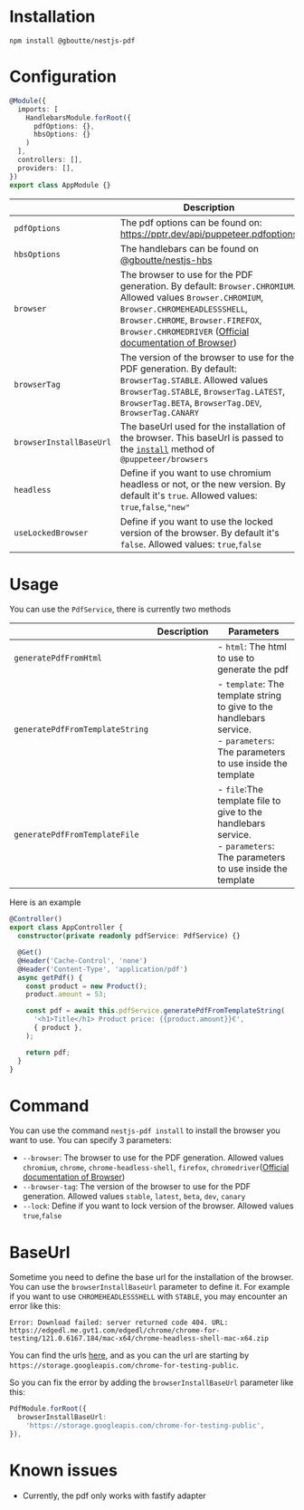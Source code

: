 # Installation

```shell
npm install @gboutte/nestjs-pdf
```

# Configuration

```ts
@Module({
  imports: [
    HandlebarsModule.forRoot({
      pdfOptions: {},
      hbsOptions: {}
    )
  ],
  controllers: [],
  providers: [],
})
export class AppModule {}
```
|                    | Description                                                                                                                                                                                                                                                                                    |
|--------------------|------------------------------------------------------------------------------------------------------------------------------------------------------------------------------------------------------------------------------------------------------------------------------------------------|
| `pdfOptions`       | The pdf options can be found on: https://pptr.dev/api/puppeteer.pdfoptions                                                                                                                                                                                                                     |
| `hbsOptions`       | The handlebars can be found on [@gboutte/nestjs-hbs](https://github.com/gboutte/nestjs-hbs)                                                                                                                                                                                                    |                                         |
| `browser` | The browser to use for the PDF generation. By default: `Browser.CHROMIUM`. Allowed values `Browser.CHROMIUM`, `Browser.CHROMEHEADLESSSHELL`, `Browser.CHROME`, `Browser.FIREFOX`, `Browser.CHROMEDRIVER` ([Official documentation of Browser](https://pptr.dev/browsers-api/browsers.browser)) |
| `browserTag` | The version of the browser to use for the PDF generation. By default: `BrowserTag.STABLE`. Allowed values `BrowserTag.STABLE`, `BrowserTag.LATEST`, `BrowserTag.BETA`, `BrowserTag.DEV`, `BrowserTag.CANARY`                                                                                   |
| `browserInstallBaseUrl` | The baseUrl used for the installation of the browser. This baseUrl is passed to the [`install`](https://pptr.dev/browsers-api/browsers.install) method of `@puppeteer/browsers`                                                                                                                |
| `headless`         | Define if you want to use chromium headless or not, or the new version. By default it's `true`. Allowed values: `true`,`false`,`"new"`                                                                                                                                                         |
| `useLockedBrowser`         | Define if you want to use the locked version of the browser. By default it's `false`. Allowed values: `true`,`false`                                                                                                                                                                           |


# Usage



You can use the `PdfService`, there is currently two methods

|            | Description                                                                                                                      | Parameters                                                                                                          |
|------------|----------------------------------------------------------------------------------------------------------------------------------|---------------------------------------------------------------------------------------------------------------------|
| `generatePdfFromHtml` | | - `html`: The html to use to generate the pdf|
| `generatePdfFromTemplateString` | | - `template`: The template string to give to the handlebars service.<br>- `parameters`: The parameters to use inside the template|
| `generatePdfFromTemplateFile` | |- `file`:The template file to give to the handlebars service. <br>- `parameters`: The parameters to use inside the template|

Here is an example 
```ts
@Controller()
export class AppController {
  constructor(private readonly pdfService: PdfService) {}

  @Get()
  @Header('Cache-Control', 'none')
  @Header('Content-Type', 'application/pdf')
  async getPdf() {
    const product = new Product();
    product.amount = 53;

    const pdf = await this.pdfService.generatePdfFromTemplateString(
      '<h1>Title</h1> Product price: {{product.amount}}€',
      { product },
    );

    return pdf;
  }
}
```

# Command

You can use the command `nestjs-pdf install` to install the browser you want to use.
You can specify 3 parameters:
- `--browser`: The browser to use for the PDF generation. Allowed values `chromium`, `chrome`, `chrome-headless-shell`, `firefox`, `chromedriver`([Official documentation of Browser](https://pptr.dev/browsers-api/browsers.browser))
- `--browser-tag`: The version of the browser to use for the PDF generation. Allowed values `stable`, `latest`, `beta`, `dev`, `canary`
- `--lock`: Define if you want to lock version of the browser. Allowed values `true`,`false`

# BaseUrl

Sometime you need to define the base url for the installation of the browser. You can use the `browserInstallBaseUrl` parameter to define it.
For example if you want to use `CHROMEHEADLESSSHELL` with `STABLE`, you may encounter an error like this:
```
Error: Download failed: server returned code 404. URL: https://edgedl.me.gvt1.com/edgedl/chrome/chrome-for-testing/121.0.6167.184/mac-x64/chrome-headless-shell-mac-x64.zip
```
You can find the urls [here](https://googlechromelabs.github.io/chrome-for-testing/), and as you can the url are starting by `https://storage.googleapis.com/chrome-for-testing-public`.

So you can fix the error by adding the `browserInstallBaseUrl` parameter like this:
```ts
PdfModule.forRoot({
  browserInstallBaseUrl:
    'https://storage.googleapis.com/chrome-for-testing-public',
}),
```

# Known issues

- Currently, the pdf only works with fastify adapter